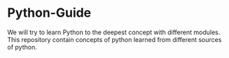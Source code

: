 # Python-Guide
We will try to learn Python to the deepest concept with different modules.
This repository contain concepts of python learned from different sources of python.
